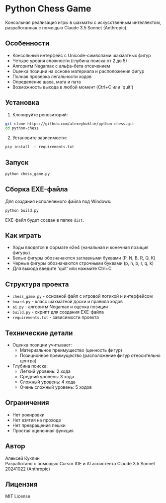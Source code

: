# Python Chess Game

Консольная реализация игры в шахматы с искусственным интеллектом, разработанная с помощью Claude 3.5 Sonnet (Anthropic).

## Особенности

- Консольный интерфейс с Unicode-символами шахматных фигур
- Четыре уровня сложности (глубина поиска от 2 до 5)
- Алгоритм Negamax с альфа-бета отсечением
- Оценка позиции на основе материала и расположения фигур
- Полная проверка легальности ходов
- Определение шаха, мата и пата
- Возможность выхода в любой момент (Ctrl+C или 'quit')

## Установка

1. Клонируйте репозиторий:
``` bash
git clone https://github.com/alexeykuklin/python-chess.git
cd python-chess
```

2. Установите зависимости:
``` bash
pip install -r requirements.txt
```

## Запуск
``` bash
python chess_game.py
```

## Сборка EXE-файла

Для создания исполняемого файла под Windows:
``` bash
python build.py
```

EXE-файл будет создан в папке `dist`.

## Как играть

- Ходы вводятся в формате e2e4 (начальная и конечная позиция фигуры)
- Белые фигуры обозначаются заглавными буквами (P, N, B, R, Q, K)
- Черные фигуры обозначаются строчными буквами (p, n, b, r, q, k)
- Для выхода введите 'quit' или нажмите Ctrl+C

## Структура проекта

- `chess_game.py` - основной файл с игровой логикой и интерфейсом
- `board.py` - класс шахматной доски и правила ходов
- `ai.py` - алгоритм Negamax и оценка позиции
- `build.py` - скрипт для создания EXE-файла
- `requirements.txt` - зависимости проекта

## Технические детали

- Оценка позиции учитывает:
  - Материальное преимущество (ценность фигур)
  - Позиционное преимущество (расположение фигур относительно центра)
- Глубина поиска:
  - Легкий уровень: 2 хода
  - Средний уровень: 3 хода
  - Сложный уровень: 4 хода
  - Очень сложный уровень: 5 ходов

## Ограничения

- Нет рокировки
- Нет взятия на проходе
- Нет превращения пешки
- Простая оценочная функция

## Автор
Алексей Куклин  
Разработано с помощью Cursor IDE и AI ассистента Claude 3.5 Sonnet 20241022 (Anthropic)

## Лицензия

MIT License
